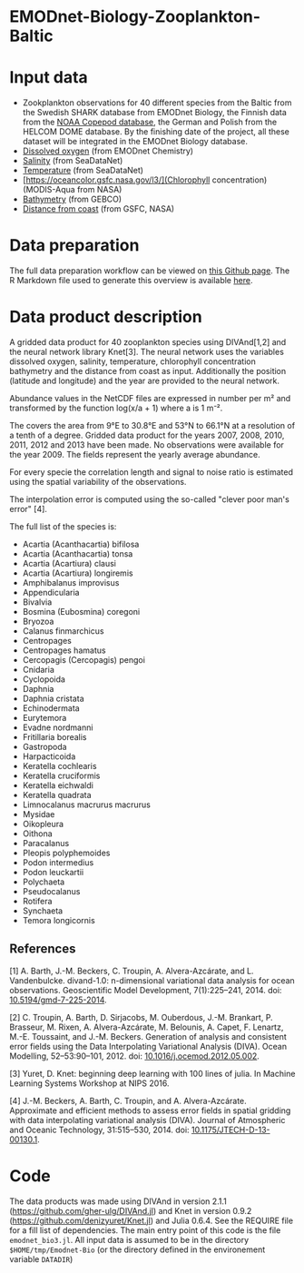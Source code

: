 # EMODnet-Biology-Zooplankton-Baltic

#  Input data

* Zookplankton observations for 40 different species from the Baltic from the Swedish SHARK database from EMODnet Biology, the Finnish data from the [NOAA Copepod database](https://www.st.nmfs.noaa.gov/copepod/), the German and Polish from the HELCOM DOME database. By the finishing date of the project, all these dataset will be integrated in the EMODnet Biology database.
* [Dissolved oxygen](http://www.emodnet-chemistry.eu/products/catalogue#/metadata/087a72c0-c243-11e8-bac2-5ce0c5469bc7) (from EMODnet Chemistry)
* [Salinity](https://www.seadatanet.org/Products#/metadata/bf35a7c5-c843-4a23-8040-07ddcf3d8e71) (from SeaDataNet)
* [Temperature](https://www.seadatanet.org/Products#/metadata/bf35a7c5-c843-4a23-8040-07ddcf3d8e71) (from SeaDataNet)
* [https://oceancolor.gsfc.nasa.gov/l3/](Chlorophyll concentration) (MODIS-Aqua from NASA)
* [Bathymetry](https://www.gebco.net/) (from GEBCO)
* [Distance from coast](https://gcmd.nasa.gov/KeywordSearch/Metadata.do?Portal=idn_ceos&KeywordPath=%5BData_Center%3A+Short_Name%3D%27PacIOOS%27%5D&OrigMetadataNode=GCMD&EntryId=dist2coast_1deg&MetadataView=Full&MetadataType=0&lbnode=mdlb1) (from GSFC, NASA)

# Data preparation
The full data preparation workflow can be viewed on [this Github page](https://github.com/EMODnet/EMODnet-Biology-Zooplankton-Baltic/blob/master/BaltizZPprepData.pdf).
The R Markdown file used to generate this overview is available [here](https://github.com/EMODnet/EMODnet-Biology-Zooplankton-Baltic/blob/master/BaltizZPprepData.Rmd).

# Data product description

A gridded data product for 40 zooplankton species using DIVAnd[1,2] and the neural network library Knet[3]. The neural network uses the variables dissolved oxygen, salinity, temperature, chlorophyll concentration bathymetry and the distance from coast as input. Additionally the position (latitude and longitude) and the year are provided to the neural network.

Abundance values in the NetCDF files are expressed in number per m² and transformed by the function log(x/a + 1) where a is 1 m⁻².

The covers the area from  9°E to 30.8°E and 53°N to 66.1°N at a resolution of a tenth of a degree. Gridded data product for the years 2007, 2008, 2010, 2011, 2012 and 2013 have been made. No observations were available for the year 2009. The fields represent the yearly average abundance.

For every specie the correlation length and signal to noise ratio is estimated using the spatial variability of the observations.

The interpolation error is computed using the so-called "clever poor man's error" [4].


The full list of the species is:
* Acartia (Acanthacartia) bifilosa
* Acartia (Acanthacartia) tonsa
* Acartia (Acartiura) clausi
* Acartia (Acartiura) longiremis
* Amphibalanus improvisus
* Appendicularia
* Bivalvia
* Bosmina (Eubosmina) coregoni
* Bryozoa
* Calanus finmarchicus
* Centropages
* Centropages hamatus
* Cercopagis (Cercopagis) pengoi
* Cnidaria
* Cyclopoida
* Daphnia
* Daphnia cristata
* Echinodermata
* Eurytemora
* Evadne nordmanni
* Fritillaria borealis
* Gastropoda
* Harpacticoida
* Keratella cochlearis
* Keratella cruciformis
* Keratella eichwaldi
* Keratella quadrata
* Limnocalanus macrurus macrurus
* Mysidae
* Oikopleura
* Oithona
* Paracalanus
* Pleopis polyphemoides
* Podon intermedius
* Podon leuckartii
* Polychaeta
* Pseudocalanus
* Rotifera
* Synchaeta
* Temora longicornis


## References

[1] A. Barth, J.-M. Beckers, C. Troupin, A. Alvera-Azcárate, and L. Vandenbulcke. divand-1.0: n-dimensional variational data analysis for ocean observations. Geoscientific Model Development, 7(1):225–241, 2014. doi: [10.5194/gmd-7-225-2014](https://doi.org/10.5194/gmd-7-225-2014).

[2] C. Troupin, A. Barth, D. Sirjacobs, M. Ouberdous, J.-M. Brankart, P. Brasseur, M. Rixen, A. Alvera-Azcárate, M. Belounis, A. Capet, F. Lenartz, M.-E. Toussaint, and J.-M. Beckers. Generation of analysis and consistent error fields using the Data Interpolating Variational Analysis (DIVA). Ocean Modelling, 52–53:90–101, 2012. doi: [10.1016/j.ocemod.2012.05.002](https://doi.org/10.1016/j.ocemod.2012.05.002).

[3] Yuret, D. Knet: beginning deep learning with 100 lines of julia. In Machine Learning Systems Workshop at NIPS 2016.

[4] J.-M. Beckers, A. Barth, C. Troupin, and A. Alvera-Azcárate. Approximate and efficient methods to assess error fields in spatial gridding with data interpolating variational analysis (DIVA). Journal of Atmospheric and Oceanic Technology, 31:515–530, 2014. doi: [10.1175/JTECH-D-13-00130.1](https://doi.org/10.1175/JTECH-D-13-00130.1).

# Code

The data products was made using DIVAnd in version 2.1.1 (https://github.com/gher-ulg/DIVAnd.jl) and Knet in version 0.9.2 (https://github.com/denizyuret/Knet.jl)
and Julia 0.6.4. See the REQUIRE file for a fill list of dependencies. The main entry point of this code is the file `emodnet_bio3.jl`. All input data is assumed to be in the directory `$HOME/tmp/Emodnet-Bio` (or the directory defined in the environement variable `DATADIR`)

<!--
Link to "Baltic Zooplankton Data Preparation" from Peter M.J. Herman and Lisa Sundqvist
# Link to data products

* within EMODnet geoviewer
* As netCDF: https://dox.ulg.ac.be/index.php/s/GTjQHky8I5zSHLF/download (to be transferred to VLIZ server)
-->

